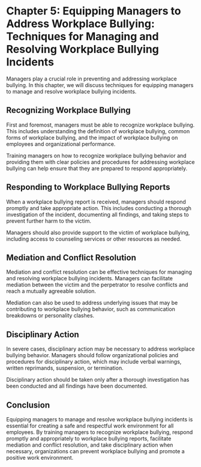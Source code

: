 Chapter 5: Equipping Managers to Address Workplace Bullying: Techniques for Managing and Resolving Workplace Bullying Incidents
===============================================================================================================================

Managers play a crucial role in preventing and addressing workplace bullying. In this chapter, we will discuss techniques for equipping managers to manage and resolve workplace bullying incidents.

Recognizing Workplace Bullying
------------------------------

First and foremost, managers must be able to recognize workplace bullying. This includes understanding the definition of workplace bullying, common forms of workplace bullying, and the impact of workplace bullying on employees and organizational performance.

Training managers on how to recognize workplace bullying behavior and providing them with clear policies and procedures for addressing workplace bullying can help ensure that they are prepared to respond appropriately.

Responding to Workplace Bullying Reports
----------------------------------------

When a workplace bullying report is received, managers should respond promptly and take appropriate action. This includes conducting a thorough investigation of the incident, documenting all findings, and taking steps to prevent further harm to the victim.

Managers should also provide support to the victim of workplace bullying, including access to counseling services or other resources as needed.

Mediation and Conflict Resolution
---------------------------------

Mediation and conflict resolution can be effective techniques for managing and resolving workplace bullying incidents. Managers can facilitate mediation between the victim and the perpetrator to resolve conflicts and reach a mutually agreeable solution.

Mediation can also be used to address underlying issues that may be contributing to workplace bullying behavior, such as communication breakdowns or personality clashes.

Disciplinary Action
-------------------

In severe cases, disciplinary action may be necessary to address workplace bullying behavior. Managers should follow organizational policies and procedures for disciplinary action, which may include verbal warnings, written reprimands, suspension, or termination.

Disciplinary action should be taken only after a thorough investigation has been conducted and all findings have been documented.

Conclusion
----------

Equipping managers to manage and resolve workplace bullying incidents is essential for creating a safe and respectful work environment for all employees. By training managers to recognize workplace bullying, respond promptly and appropriately to workplace bullying reports, facilitate mediation and conflict resolution, and take disciplinary action when necessary, organizations can prevent workplace bullying and promote a positive work environment.
